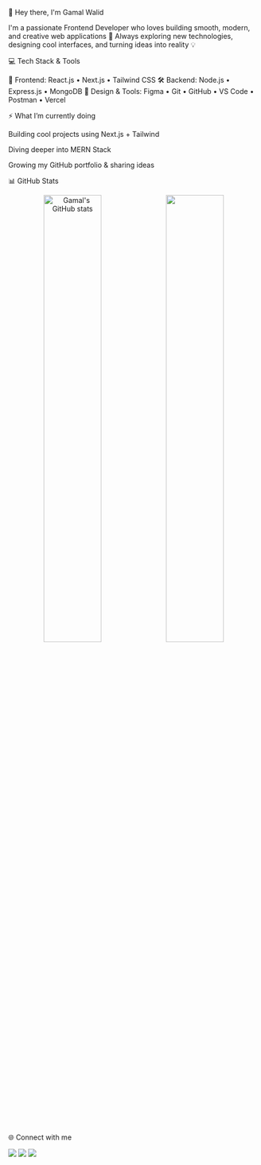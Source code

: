 👋 Hey there, I'm Gamal Walid

I'm a passionate Frontend Developer who loves building smooth, modern, and creative web applications 🚀
Always exploring new technologies, designing cool interfaces, and turning ideas into reality 💡

💻 Tech Stack & Tools

🚀 Frontend: React.js • Next.js • Tailwind CSS
🛠️ Backend: Node.js • Express.js • MongoDB
🎨 Design & Tools: Figma • Git • GitHub • VS Code • Postman • Vercel

⚡ What I’m currently doing

Building cool projects using Next.js + Tailwind

Diving deeper into MERN Stack

Growing my GitHub portfolio & sharing ideas

📊 GitHub Stats
<p align="center"> <img src="https://github-readme-stats.vercel.app/api?username=gamalwalid&show_icons=true&theme=radical" alt="Gamal's GitHub stats" width="48%"> <img src="https://github-readme-streak-stats.herokuapp.com/?user=gamalwalid&theme=radical" width="48%"> </p>
🌐 Connect with me
<p align="left"> <a href="https://github.com/gamalwalid1" target="_blank"><img src="https://img.shields.io/badge/GitHub-181717?logo=github&logoColor=white"></a> <a href="https://www.linkedin.com/in/gamal-walid-" target="_blank"><img src="https://img.shields.io/badge/LinkedIn-0A66C2?logo=linkedin&logoColor=white"></a> <a href="mailto:gamalwalid832@gmail.com"><img src="https://img.shields.io/badge/Email-D14836?logo=gmail&logoColor=white"></a> </p>
